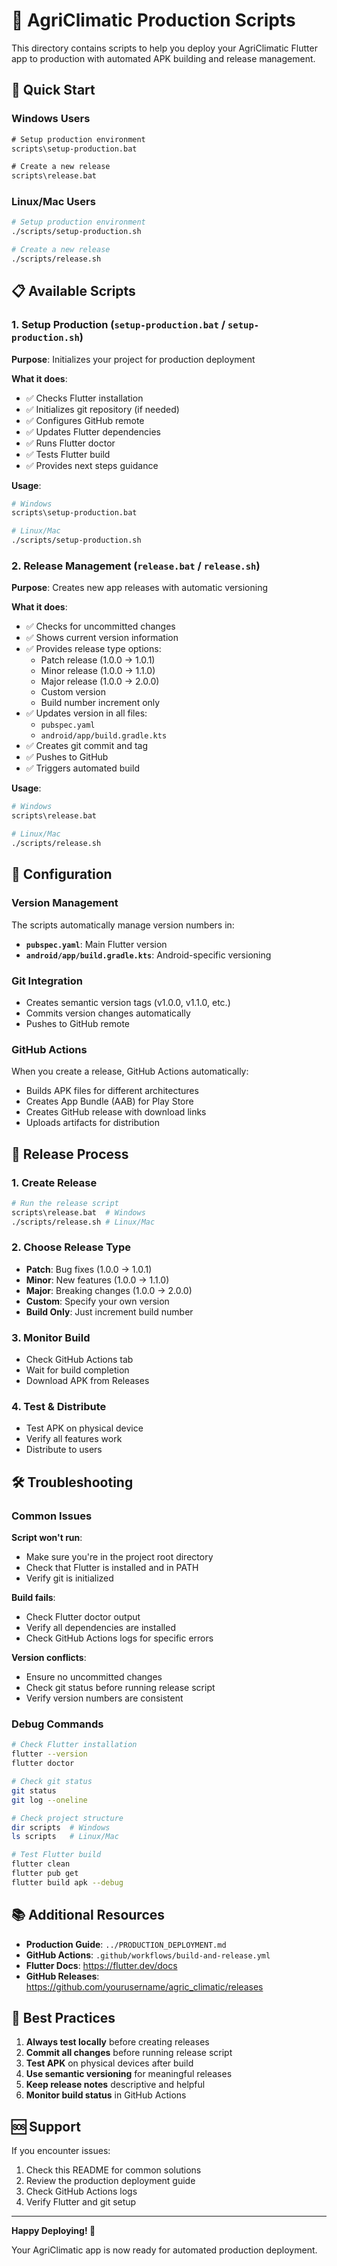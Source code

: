 # 📱 AgriClimatic Production Scripts

This directory contains scripts to help you deploy your AgriClimatic Flutter app to production with automated APK building and release management.

## 🚀 Quick Start

### Windows Users
```cmd
# Setup production environment
scripts\setup-production.bat

# Create a new release
scripts\release.bat
```

### Linux/Mac Users
```bash
# Setup production environment
./scripts/setup-production.sh

# Create a new release
./scripts/release.sh
```

## 📋 Available Scripts

### 1. Setup Production (`setup-production.bat` / `setup-production.sh`)

**Purpose**: Initializes your project for production deployment

**What it does**:
- ✅ Checks Flutter installation
- ✅ Initializes git repository (if needed)
- ✅ Configures GitHub remote
- ✅ Updates Flutter dependencies
- ✅ Runs Flutter doctor
- ✅ Tests Flutter build
- ✅ Provides next steps guidance

**Usage**:
```bash
# Windows
scripts\setup-production.bat

# Linux/Mac
./scripts/setup-production.sh
```

### 2. Release Management (`release.bat` / `release.sh`)

**Purpose**: Creates new app releases with automatic versioning

**What it does**:
- ✅ Checks for uncommitted changes
- ✅ Shows current version information
- ✅ Provides release type options:
  - Patch release (1.0.0 → 1.0.1)
  - Minor release (1.0.0 → 1.1.0)
  - Major release (1.0.0 → 2.0.0)
  - Custom version
  - Build number increment only
- ✅ Updates version in all files:
  - `pubspec.yaml`
  - `android/app/build.gradle.kts`
- ✅ Creates git commit and tag
- ✅ Pushes to GitHub
- ✅ Triggers automated build

**Usage**:
```bash
# Windows
scripts\release.bat

# Linux/Mac
./scripts/release.sh
```

## 🔧 Configuration

### Version Management

The scripts automatically manage version numbers in:
- **`pubspec.yaml`**: Main Flutter version
- **`android/app/build.gradle.kts`**: Android-specific versioning

### Git Integration

- Creates semantic version tags (v1.0.0, v1.1.0, etc.)
- Commits version changes automatically
- Pushes to GitHub remote

### GitHub Actions

When you create a release, GitHub Actions automatically:
- Builds APK files for different architectures
- Creates App Bundle (AAB) for Play Store
- Creates GitHub release with download links
- Uploads artifacts for distribution

## 📱 Release Process

### 1. Create Release
```bash
# Run the release script
scripts\release.bat  # Windows
./scripts/release.sh # Linux/Mac
```

### 2. Choose Release Type
- **Patch**: Bug fixes (1.0.0 → 1.0.1)
- **Minor**: New features (1.0.0 → 1.1.0)
- **Major**: Breaking changes (1.0.0 → 2.0.0)
- **Custom**: Specify your own version
- **Build Only**: Just increment build number

### 3. Monitor Build
- Check GitHub Actions tab
- Wait for build completion
- Download APK from Releases

### 4. Test & Distribute
- Test APK on physical device
- Verify all features work
- Distribute to users

## 🛠️ Troubleshooting

### Common Issues

**Script won't run**:
- Make sure you're in the project root directory
- Check that Flutter is installed and in PATH
- Verify git is initialized

**Build fails**:
- Check Flutter doctor output
- Verify all dependencies are installed
- Check GitHub Actions logs for specific errors

**Version conflicts**:
- Ensure no uncommitted changes
- Check git status before running release script
- Verify version numbers are consistent

### Debug Commands

```bash
# Check Flutter installation
flutter --version
flutter doctor

# Check git status
git status
git log --oneline

# Check project structure
dir scripts  # Windows
ls scripts   # Linux/Mac

# Test Flutter build
flutter clean
flutter pub get
flutter build apk --debug
```

## 📚 Additional Resources

- **Production Guide**: `../PRODUCTION_DEPLOYMENT.md`
- **GitHub Actions**: `.github/workflows/build-and-release.yml`
- **Flutter Docs**: https://flutter.dev/docs
- **GitHub Releases**: https://github.com/yourusername/agric_climatic/releases

## 🎯 Best Practices

1. **Always test locally** before creating releases
2. **Commit all changes** before running release script
3. **Test APK** on physical devices after build
4. **Use semantic versioning** for meaningful releases
5. **Keep release notes** descriptive and helpful
6. **Monitor build status** in GitHub Actions

## 🆘 Support

If you encounter issues:
1. Check this README for common solutions
2. Review the production deployment guide
3. Check GitHub Actions logs
4. Verify Flutter and git setup

---

**Happy Deploying! 🚀**

Your AgriClimatic app is now ready for automated production deployment.
